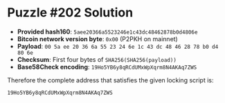 # Puzzle #202 Solution

- **Provided hash160**: `5aee20366a5523246e1c43dc48462878b0d4806e`
- **Bitcoin network version byte**: `0x00` (P2PKH on mainnet)
- **Payload**: `00 5a ee 20 36 6a 55 23 24 6e 1c 43 dc 48 46 28 78 b0 d4 80 6e`
- **Checksum**: First four bytes of `SHA256(SHA256(payload))`
- **Base58Check encoding**: `19Ho5YB6y8qRCdUMxWpXqrm8N4AKAq7ZWS`

Therefore the complete address that satisfies the given locking script is:

```
19Ho5YB6y8qRCdUMxWpXqrm8N4AKAq7ZWS
```
